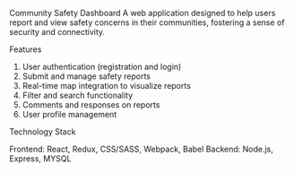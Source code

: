 Community Safety Dashboard
A web application designed to help users report and view safety concerns in their communities, fostering a sense of security and connectivity.

Features

1. User authentication (registration and login)
2. Submit and manage safety reports
3. Real-time map integration to visualize reports
4. Filter and search functionality
5. Comments and responses on reports
6. User profile management

Technology Stack

Frontend: React, Redux, CSS/SASS, Webpack, Babel
Backend: Node.js, Express, MYSQL